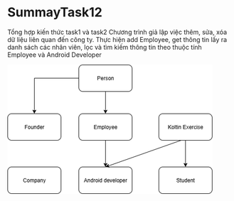 # SummayTask12

Tổng hợp kiến thức task1 và task2
Chương trình giả lập việc thêm, sửa, xóa dữ liệu liên quan đến công ty.
Thực hiện add Employee, get thông tin lấy ra danh sách các nhân viên, lọc và tìm kiếm thông tin theo thuộc tính Employee và Android Developer

![Sơ đồ ](hinh1.png)

